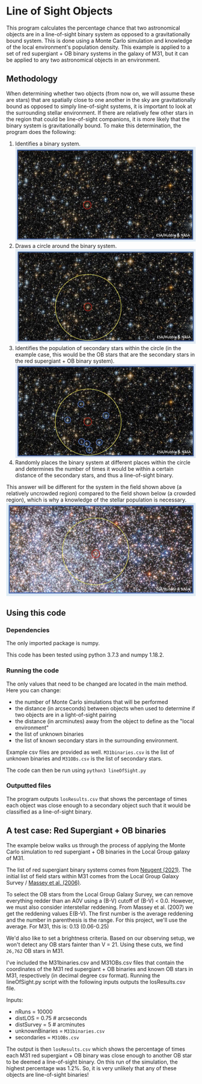 # Line of Sight Objects

This program calculates the percentage chance that two astronomical objects are in a line-of-sight binary system as opposed to a gravitationally bound system. This is done using a Monte Carlo simulation and knowledge of the local environment's population density. This example is applied to a set of red supergiant + OB binary systems in the galaxy of M31, but it can be applied to any two astronomical objects in an environment.

## Methodology
When determining whether two objects (from now on, we will assume these are stars) that are spatially close to one another in the sky are gravitationally bound as opposed to simply line-of-sight systems, it is important to look at the surrounding stellar environment. If there are relatively few other stars in the region that could be line-of-sight companions, it is more likely that the binary system is gravitationally bound. To make this determination, the program does the following:
1) Identifies a binary system.
![Step1](https://github.com/KNeugent/LineOfSightBinaries/blob/main/images/step1.jpg)
2) Draws a circle around the binary system.
![Step2](https://github.com/KNeugent/LineOfSightBinaries/blob/main/images/step2.jpg)
3) Identifies the population of secondary stars within the circle (in the example case, this would be the OB stars that are the secondary stars in the red supergiant + OB binary system).
![Step3](https://github.com/KNeugent/LineOfSightBinaries/blob/main/images/step3.jpg)
4) Randomly places the binary system at different places within the circle and determines the number of times it would be within a certain distance of the secondary stars, and thus a line-of-sight binary.

This answer will be different for the system in the field shown above (a relatively uncrowded region) compared to the field shown below (a crowded region), which is why a knowledge of the stellar population is necessary.
![Step4](https://github.com/KNeugent/LineOfSightBinaries/blob/main/images/step4.jpg)

## Using this code

### Dependencies

The only imported package is numpy.

This code has been tested using python 3.7.3 and numpy 1.18.2.

### Running the code

The only values that need to be changed are located in the main method. Here you can change:
* the number of Monte Carlo simulations that will be performed
* the distance (in arcseconds) between objects when used to determine if two objects are in a light-of-sight pairing
* the distance (in arcminutes) away from the object to define as the "local environment"
* the list of unknown binaries
* the list of known secondary stars in the surrounding environment.

Example csv files are provided as well. `M31binaries.csv` is the list of unknown binaries and `M31OBs.csv` is the list of secondary stars.

The code can then be run using `python3 lineOfSight.py`

### Outputted files

The program outputs `losResults.csv` that shows the percentage of times each object was close enough to a secondary object such that it would be classified as a line-of-sight binary. 

## A test case: Red Supergiant + OB binaries
The example below walks us through the process of applying the Monte Carlo simulation to red supergiant + OB binaries in the Local Group galaxy of M31.

The list of red supergiant binary systems comes from [Neugent (2021)](https://ui.adsabs.harvard.edu/abs/2021ApJ...908...87N/abstract). The initial list of field stars within M31 comes from the Local Group Galaxy Survey / [Massey et al. (2006)](https://ui.adsabs.harvard.edu/abs/2006AJ....131.2478M/abstract).

To select the OB stars from the Local Group Galaxy Survey, we can remove everything redder than an A0V using a (B-V) cutoff of (B-V) < 0.0. However, we must also consider interstellar reddening. From Massey et al. (2007) we get the reddening values E(B-V). The first number is the average reddening and the number in parenthesis is the range. For this project, we'll use the average. For M31, this is: 0.13 (0.06-0.25)

We'd also like to set a brightness criteria. Based on our observing setup, we won't detect any OB stars fainter than V = 21. Using these cuts, we find `26,762` OB stars in M31.

I've included the M31binaries.csv and M31OBs.csv files that contain the coordinates of the M31 red supergiant + OB binaries and known OB stars in M31, respectively (in decimal degree csv format). Running the lineOfSight.py script with the following inputs outputs the losResults.csv file.

Inputs:
* nRuns = 10000
* distLOS = 0.75 # arcseconds
* distSurvey = 5 # arcminutes
* unknownBinaries = `M31binaries.csv`
* secondaries = `M31OBs.csv`

The output is then `losResults.csv` which shows the percentage of times each M31 red supergiant + OB binary was close enough to another OB star to be deemed a line-of-sight binary. On this run of the simulation, the highest percentage was 1.2%. So, it is very unlikely that any of these objects are line-of-sight binaries!